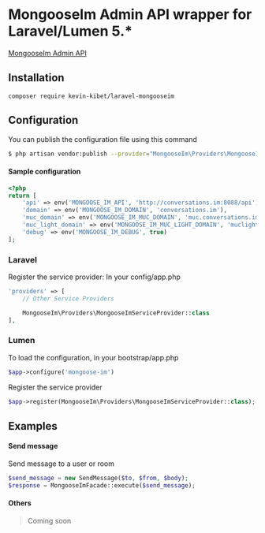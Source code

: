 #  MongooseIm Admin API wrapper for Laravel/Lumen 5.*
[MongooseIm Admin API](https://mongooseim.readthedocs.io/en/latest/rest-api/Administration-backend/)

## Installation
```
composer require kevin-kibet/laravel-mongooseim
```
## Configuration
You can publish the configuration file using this command
```bash
$ php artisan vendor:publish --provider="MongooseIm\Providers\MongooseImServiceProvider"
```
#### Sample configuration
```php
<?php
return [
    'api' => env('MONGOOSE_IM_API', 'http://conversations.im:8088/api'),
    'domain' => env('MONGOOSE_IM_DOMAIN', 'conversations.im'),
    'muc_domain' => env('MONGOOSE_IM_MUC_DOMAIN', 'muc.conversations.im'),
    'muc_light_domain' => env('MONGOOSE_IM_MUC_LIGHT_DOMAIN', 'muclight.conversations.im'),
    'debug' => env('MONGOOSE_IM_DEBUG', true)
];
```

### Laravel
Register the service provider: In your config/app.php
```php
'providers' => [
    // Other Service Providers

    MongooseIm\Providers\MongooseImServiceProvider::class
],
```

### Lumen
To load the configuration, in your bootstrap/app.php
```php
$app->configure('mongoose-im')
```
Register the service provider
```php
$app->register(MongooseIm\Providers\MongooseImServiceProvider::class);
```
## Examples

#### Send message
Send message to a user or room
```php
$send_message = new SendMessage($to, $from, $body);
$response = MongooseImFacade::execute($send_message);
```

#### Others
> Coming soon
